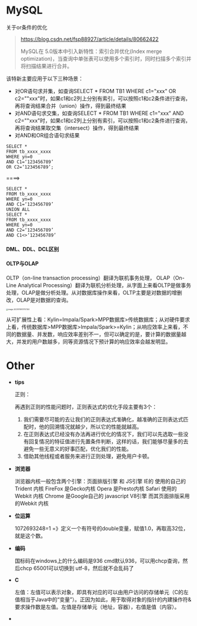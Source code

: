 MySQL
===

关于or条件的优化

> https://blog.csdn.net/fsp88927/article/details/80662422
>
> MySQL在 5.0版本中引入新特性：索引合并优化(Index merge optimization)，当查询中单张表可以使用多个索引时，同时扫描多个索引并将扫描结果进行合并。

该特新主要应用于以下三种场景：

-  对OR语句求并集，如查询SELECT * FROM TB1 WHERE c1="xxx" OR c2=""xxx"时，如果c1和c2列上分别有索引，可以按照c1和c2条件进行查询，再将查询结果合并（union）操作，得到最终结果
-  对AND语句求交集，如查询SELECT * FROM TB1 WHERE c1="xxx" AND c2=""xxx"时，如果c1和c2列上分别有索引，可以按照c1和c2条件进行查询，再将查询结果取交集（intersect）操作，得到最终结果
- 对AND和OR组合语句求结果

```mysql
SELECT *
FROM tb_xxxx_xxxx
WHERE yn=0
AND C1=‘123456789’
OR C2=‘123456789’;
```

====>

```mysql
SELECT *
FROM tb_xxxx_xxxx
WHERE yn=0
AND C1=‘123456789’
UNION ALL
SELECT *
FROM tb_xxxx_xxxx
WHERE yn=0
AND C2=‘123456789’
AND C1<>‘123456789’
```



#### DML、DDL、DCL区别



#### OLTP与OLAP

OLTP（on-line transaction processing）翻译为联机事务处理， OLAP（On-Line Analytical Processing）翻译为联机分析处理，从字面上来看OLTP是做事务处理，OLAP是做分析处理。从对数据库操作来看，OLTP主要是对数据的增删改，OLAP是对数据的查询。

<img src="/Users/mac/Documents/Notes/nodes暂存.assets/image-20210119101757350.png" alt="image-20210119101757350" style="zoom: 33%;" />

从可扩展性上看：Kylin=Impala/Spark>MPP数据库>传统数据库；从对硬件要求上看，传统数据库>MPP数据库>Impala/Spark>=Kylin；从响应效率上来看，不同的数据量、并发数，响应效率差别不一，但可以确定的是，要计算的数据量越大，并发的用户数越多，同等资源情况下预计算的响应效率会越发明显。






Other
===

- **tips**

  正则：

  再遇到正则的性能问题时，正则表达式的优化手段主要有3个：

  1. 我们需要尽可能的去让我们的正则表达式准确化，越准确的正则表达式匹配时，他的回溯情况就越少，所以它的性能就越高。
  2. 在正则表达式已经没有办法再进行优化的情况下，我们可以先选取一些没有回复情况的特征值进行先置条件判断，这样的话，我们能够尽量多的去避免一些无意义的好事匹配，优化我们的性能。
  3. 借助其他线程或者服务来进行正则处理，避免用户卡顿。



- **浏览器**

  浏览器内核一般包含两个引擎：页面排版引擎 和 JS引擎
  IE的 使用的自己的Trident 内核
  FireFox 是Gecko内核
  Opera 是Presto内核
  Safari 使用的Webkit 内核
  Chrome 是Google自己的 javascript V8引擎 而其页面排版采用的Webkit 内核



- **位运算**

  1072693248=1 =》定义一个有符号的double变量，赋值1.0，再取高32位，就是这个数。



- **编码**

  国标码在windows上的什么编码是936 cmd默认936，可以用chcp查询，然后chcp 65001可以切换到 utf-8，然后就不会乱码了



- **C**

  左值：左值可以表示对象，即具有对应的可以由用户访问的存储单元（C的左值相当于Java中的“变量”）。正因为如此，用于取得对象的指针的内建操作符&要求操作数是左值。左值是存储单元（地址，容器），右值是值（内容）。

  

- 
